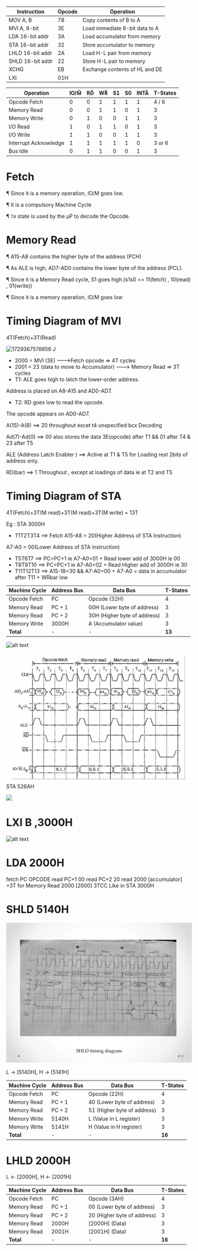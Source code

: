 | Instruction      | Opcode | Operation                      |
| ---------------- | ------ | ------------------------------ |
| MOV A, B         | 78     | Copy contents of B to A        |
| MVI A, 8-bit     | 3E     | Load immediate 8-bit data to A |
| LDA 16-bit addr  | 3A     | Load accumulator from memory   |
| STA 16-bit addr  | 32     | Store accumulator to memory    |
| LHLD 16-bit addr | 2A     | Load H-L pair from memory      |
| SHLD 16-bit addr | 22     | Store H-L pair to memory       |
| XCHG             | EB     | Exchange contents of HL and DE |
| LXI              | 01H    |                                |

| **Operation**         | **IO/M̅** | **RD̅** | **WR̅** | **S1** | **S0** | **INTA̅** | **T-States** |
| --------------------- | -------- | ------ | ------ | ------ | ------ | -------- | ------------ |
| Opcode Fetch          | 0        | 0      | 1      | 1      | 1      | 1        | 4 / 6        |
| Memory Read           | 0        | 0      | 1      | 1      | 0      | 1        | 3            |
| Memory Write          | 0        | 1      | 0      | 0      | 1      | 1        | 3            |
| I/O Read              | 1        | 0      | 1      | 1      | 0      | 1        | 3            |
| I/O Write             | 1        | 1      | 0      | 0      | 1      | 1        | 3            |
| Interrupt Acknowledge | 1        | 1      | 1      | 1      | 1      | 0        | 3 or 6       |
| Bus Idle              | 0        | 1      | 1      | 0      | 0      | 1        | 3            |

# Fetch

¶ Since it is a memory operation, IO/M goes low.

¶ It is a compulsory Machine Cycle

¶ `T4` state is used by the µP to decode the Opcode.

# Memory Read

¶ A15-A8 contains the higher byte of the address (PCH)

¶ As ALE is high, AD7-AD0 contains the lower byte of the address (PCL).

¶ Since it is a Memory Read cycle, S1 goes high.(s1s0 == 11(fetch) , 10(read) , 01(write))

¶ Since it is a memory operation, IO/M goes low

# Timing Diagram of MVI 

4T(Fetch)+3T(Read)

![1729367576656](images/TimingDiagram/1729367576656.png) J

- 2000 = MVI (3E) --->Fetch opcode => 4T cycles
- 2001 = 23 (data to move to Accumulator) ---> Memory Read => 3T cycles
- T1: ALE goes high to latch the lower-order address.

Address is placed on A8-A15 and AD0-AD7.

- T2: RD goes low to read the opcode.

The opcode appears on AD0-AD7.

A(15)-A(8) ==> 20 throughout excet t4 unspecified bcx Decoding

Ad(7)-Ad(0) ==> 00 also stores the data 3E(opcode) after T1 && 01 after T4 & 23 after T5 

ALE (Address Latch Enabler ) ==> Active at T1 & T5 for Loading rest 2bits of address only. 

RD(bar) ==> 1 Throughout , except at loadings of data ie at T2 and T5

# Timing Diagram of STA

4T(Fetch)+3T(M read)+3T(M read)+3T(M write) = 13T

Eg : STA 3000H

- T1T2T3T4 ==> Fetch A15-A8 = 20(Higher Address of STA Instruction)

 A7-A0 = 00(Lower Address of STA Instruction)

- T5T6T7 ==>  PC=PC+1 ie A7-A0=01 + Read  lower add of 3000H ie 00
- T8T9T10 ==>  PC=PC+1 ie A7-A0=02 + Read Higher add of 3000H ie 30
- T11T12T13 ==>  A15-18=30 && A7-A0=00    + A7-A0 = data in accumulator after T11  + WRbar low

| **Machine Cycle** | **Address Bus** | **Data Bus**                 | **T-States** |
| ----------------- | --------------- | ---------------------------- | ------------ |
| Opcode Fetch      | PC              | Opcode (32H)                 | 4            |
| Memory Read       | PC + 1          | 00H (Lower byte of address)  | 3            |
| Memory Read       | PC + 2          | 30H (Higher byte of address) | 3            |
| Memory Write      | 3000H           | A (Accumulator value)        | 3            |
| **Total**         | -               | -                            | **13**       |

![alt text](<Screenshot 2024-10-20 at 1.51.32 AM.png>)

![alt text](image-2.png)STA 526AH

![](https://1.bp.blogspot.com/-KZOZkLV74pg/Tese8ZlWq7I/AAAAAAAAAR4/35mfk-ByQ5g/s1600/13Tstates.JPG)

# LXI B ,3000H

![alt text](<Screenshot 2024-10-21 at 4.29.20 PM.png>)

# LDA 2000H

fetch PC OPCODE
read  PC+1 00
read  PC+2 20
read  2000 [accumulator]
+3T for Memory Read  2000   [2000]   3TCC   Like in STA 3000H

# SHLD 5140H

![alt text](image-3.png)

L -> [5140H], H -> [5141H]

| **Machine Cycle** | **Address Bus** | **Data Bus**                | **T-States** |
| ----------------- | --------------- | --------------------------- | ------------ |
| Opcode Fetch      | PC              | Opcode (22H)                | 4            |
| Memory Read       | PC + 1          | 40 (Lower byte of address)  | 3            |
| Memory Read       | PC + 2          | 51 (Higher byte of address) | 3            |
| Memory Write      | 5140H           | L (Value in L register)     | 3            |
| Memory Write      | 5141H           | H (Value in H register)     | 3            |
| **Total**         | -               | -                           | **16**       |

# LHLD 2000H

L <- [2000H], H <- [2001H]

| **Machine Cycle** | **Address Bus** | **Data Bus**                | **T-States** |
| ----------------- | --------------- | --------------------------- | ------------ |
| Opcode Fetch      | PC              | Opcode (3AH)                | 4            |
| Memory Read       | PC + 1          | 00 (Lower byte of address)  | 3            |
| Memory Read       | PC + 2          | 20 (Higher byte of address) | 3            |
| Memory Read       | 2000H           | [2000H] (Data)              | 3            |
| Memory Read       | 2001H           | [2001H] (Data)              | 3            |
| **Total**         | -               | -                           | **16**       |